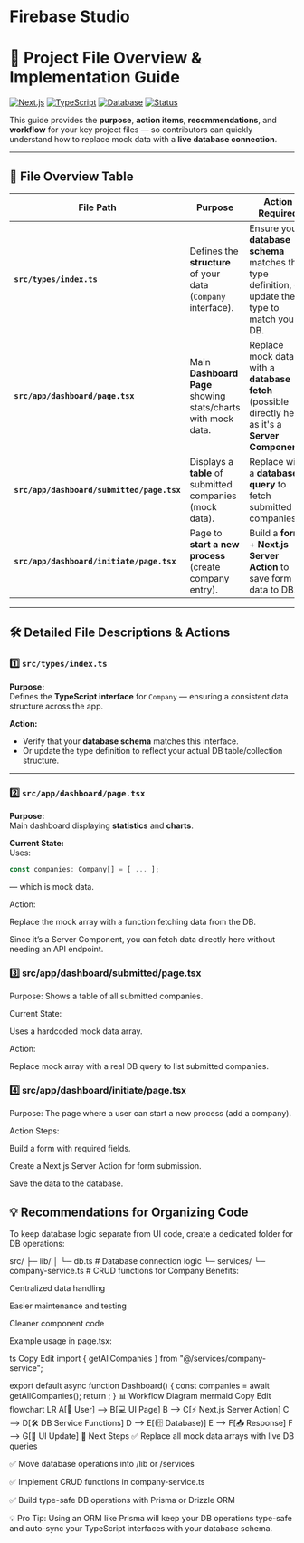 # Firebase Studio
# 📂 Project File Overview & Implementation Guide

[![Next.js](https://img.shields.io/badge/Next.js-13+-000000?style=for-the-badge&logo=next.js)](https://nextjs.org/)
[![TypeScript](https://img.shields.io/badge/TypeScript-5+-3178C6?style=for-the-badge&logo=typescript)](https://www.typescriptlang.org/)
[![Database](https://img.shields.io/badge/Database-Live-brightgreen?style=for-the-badge&logo=mysql)](#)
[![Status](https://img.shields.io/badge/Status-In%20Development-orange?style=for-the-badge)](#)

This guide provides the **purpose**, **action items**, **recommendations**, and **workflow** for your key project files — so contributors can quickly understand how to replace mock data with a **live database connection**.

---

## 📜 File Overview Table

| File Path | Purpose | Action Required |
|-----------|---------|-----------------|
| **`src/types/index.ts`** | Defines the **structure** of your data (`Company` interface). | Ensure your **database schema** matches this type definition, or update the type to match your DB. |
| **`src/app/dashboard/page.tsx`** | Main **Dashboard Page** showing stats/charts with mock data. | Replace mock data with a **database fetch** (possible directly here as it's a **Server Component**). |
| **`src/app/dashboard/submitted/page.tsx`** | Displays a **table** of submitted companies (mock data). | Replace with a **database query** to fetch submitted companies. |
| **`src/app/dashboard/initiate/page.tsx`** | Page to **start a new process** (create company entry). | Build a **form** + **Next.js Server Action** to save form data to DB. |

---

## 🛠 Detailed File Descriptions & Actions

### 1️⃣ `src/types/index.ts`
**Purpose:**  
Defines the **TypeScript interface** for `Company` — ensuring a consistent data structure across the app.

**Action:**  
- Verify that your **database schema** matches this interface.  
- Or update the type definition to reflect your actual DB table/collection structure.

---

### 2️⃣ `src/app/dashboard/page.tsx`
**Purpose:**  
Main dashboard displaying **statistics** and **charts**.

**Current State:**  
Uses:
```ts
const companies: Company[] = [ ... ];
```
— which is mock data.

Action:

Replace the mock array with a function fetching data from the DB.

Since it’s a Server Component, you can fetch data directly here without needing an API endpoint.

### 3️⃣ src/app/dashboard/submitted/page.tsx
Purpose:
Shows a table of all submitted companies.

Current State:

Uses a hardcoded mock data array.

Action:

Replace mock array with a real DB query to list submitted companies.

### 4️⃣ src/app/dashboard/initiate/page.tsx
Purpose:
The page where a user can start a new process (add a company).

Action Steps:

Build a form with required fields.

Create a Next.js Server Action for form submission.

Save the data to the database.

## 💡 Recommendations for Organizing Code
To keep database logic separate from UI code, create a dedicated folder for DB operations:


src/
 ├─ lib/
 │   └─ db.ts               # Database connection logic
 └─ services/
     └─ company-service.ts  # CRUD functions for Company
Benefits:

Centralized data handling

Easier maintenance and testing

Cleaner component code

Example usage in page.tsx:

ts
Copy
Edit
import { getAllCompanies } from "@/services/company-service";

export default async function Dashboard() {
  const companies = await getAllCompanies();
  return <DashboardUI data={companies} />;
}
📊 Workflow Diagram
mermaid
Copy
Edit
flowchart LR
    A[👤 User] --> B[💻 UI Page]
    B --> C[⚡ Next.js Server Action]
    C --> D[🛠 DB Service Functions]
    D --> E[(🗄 Database)]
    E --> F[📤 Response]
    F --> G[🔄 UI Update]
🚀 Next Steps
✅ Replace all mock data arrays with live DB queries

✅ Move database operations into /lib or /services

✅ Implement CRUD functions in company-service.ts

✅ Build type-safe DB operations with Prisma or Drizzle ORM

💡 Pro Tip:
Using an ORM like Prisma will keep your DB operations type-safe and auto-sync your TypeScript interfaces with your database schema.

